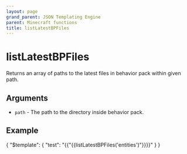 ```yaml
---
layout: page
grand_parent: JSON Templating Engine
parent: Minecraft functions
title: listLatestBPFiles
---
```


# listLatestBPFiles

Returns an array of paths to the latest files in behavior pack within given path.
## Arguments

- `path` - The path to the directory inside behavior pack.

## Example

{
  "$template": {
    "test": "{{"{{listLatestBPFiles('entities')"}}}}"
  }
}
